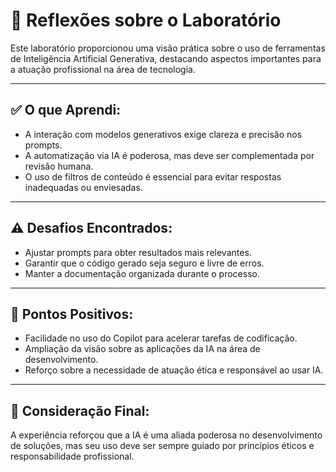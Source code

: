 # 💭 Reflexões sobre o Laboratório

Este laboratório proporcionou uma visão prática sobre o uso de ferramentas de Inteligência Artificial Generativa, destacando aspectos importantes para a atuação profissional na área de tecnologia.

---

## ✅ O que Aprendi:

- A interação com modelos generativos exige clareza e precisão nos prompts.
- A automatização via IA é poderosa, mas deve ser complementada por revisão humana.
- O uso de filtros de conteúdo é essencial para evitar respostas inadequadas ou enviesadas.

---

## ⚠️ Desafios Encontrados:

- Ajustar prompts para obter resultados mais relevantes.
- Garantir que o código gerado seja seguro e livre de erros.
- Manter a documentação organizada durante o processo.

---

## 🌟 Pontos Positivos:

- Facilidade no uso do Copilot para acelerar tarefas de codificação.
- Ampliação da visão sobre as aplicações da IA na área de desenvolvimento.
- Reforço sobre a necessidade de atuação ética e responsável ao usar IA.

---

## 📢 Consideração Final:

A experiência reforçou que a IA é uma aliada poderosa no desenvolvimento de soluções, mas seu uso deve ser sempre guiado por princípios éticos e responsabilidade profissional.
